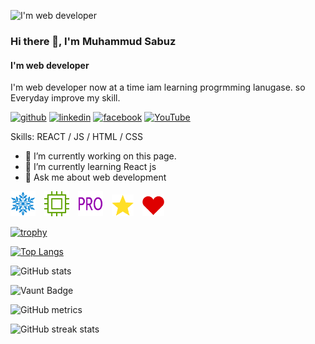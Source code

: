 ![I'm web developer](https://i.postimg.cc/x1H631g7/IMG-20220702-065136-199.jpg)
### Hi there 👋, I'm Muhammud Sabuz
#### I'm web developer

I'm web developer now at a time iam learning progrmming lanugase. so Everyday improve my skill. 

[<img src='https://cdn.jsdelivr.net/npm/simple-icons@3.0.1/icons/github.svg' alt='github' height='40'>](https://github.com/sabuz-hossen)  [<img src='https://cdn.jsdelivr.net/npm/simple-icons@3.0.1/icons/linkedin.svg' alt='linkedin' height='40'>](https://www.linkedin.com/in/sssss/)  [<img src='https://cdn.jsdelivr.net/npm/simple-icons@3.0.1/icons/facebook.svg' alt='facebook' height='40'>](https://www.facebook.com/sabuz)  [<img src='https://cdn.jsdelivr.net/npm/simple-icons@3.0.1/icons/youtube.svg' alt='YouTube' height='40'>](https://www.youtube.com/channel/ssss)  


Skills:   REACT / JS / HTML / CSS

- 🔭 I’m currently working on this page. 
- 🌱 I’m currently learning React js 
- 💬 Ask me about web development 

<a href='https://archiveprogram.github.com/'><img src='https://raw.githubusercontent.com/acervenky/animated-github-badges/master/assets/acbadge.gif' width='40' height='40'></a> <a href='https://docs.github.com/en/developers'><img src='https://raw.githubusercontent.com/acervenky/animated-github-badges/master/assets/devbadge.gif' width='40' height='40'></a> <a href='https://github.com/pricing'><img src='https://raw.githubusercontent.com/acervenky/animated-github-badges/master/assets/pro.gif' width='40' height='40'></a> <a href='https://stars.github.com/'><img src='https://raw.githubusercontent.com/acervenky/animated-github-badges/master/assets/starbadge.gif' width='35' height='35'></a> <a href='https://docs.github.com/en/github/supporting-the-open-source-community-with-github-sponsors'><img src='https://raw.githubusercontent.com/acervenky/animated-github-badges/master/assets/sponsorbadge.gif' width='35' height='35'></a> 

[![trophy](https://github-profile-trophy.vercel.app/?username=sabuz-hossen)](https://github.com/ryo-ma/github-profile-trophy)

[![Top Langs](https://github-readme-stats.vercel.app/api/top-langs/?username=sabuz-hossen)](https://github.com/anuraghazra/github-readme-stats)

![GitHub stats](https://github-readme-stats.vercel.app/api?username=sabuz-hossen&show_icons=true&count_private=true)  

![Vaunt Badge](https://api.vaunt.dev/v1/github/entities/sabuz-hossen/contributions?format=svg&private=true)  

![GitHub metrics](https://metrics.lecoq.io/sabuz-hossen)  

![GitHub streak stats](https://streak-stats.demolab.com/?user=sabuz-hossen)  

